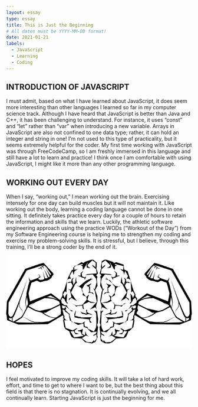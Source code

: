 ```yaml
---
layout: essay
type: essay
title: This is Just the Beginning
# All dates must be YYYY-MM-DD format!
date: 2021-01-21
labels:
  - JavaScript
  - Learning
  - Coding
---
```





## INTRODUCTION OF JAVASCRIPT

I must admit, based on what I have learned about JavaScript, it does seem more interesting than other languages I learned so far in my computer science track. Although I have heard that JavaScript is better than Java and C++, it has been challenging to understand. For instance, it uses “const” and “let” rather than “var” when introducing a new variable. Arrays in JavaScript are also not confined to one data type; rather, it can hold an integer and string in one! I’m not used to this type of practicality, but it seems extremely helpful for the coder. My first time working with JavaScript was through FreeCodeCamp, so I am freshly immersed in this language and still have a lot to learn and practice! I think once I am comfortable with using JavaScript, I might like it more than any other programming language.



## WORKING OUT EVERY DAY

When I say, “working out,” I mean working out the brain. Exercising intensely for one day can build muscles but it will not maintain it. Like working out the body, learning a coding language cannot be done in one sitting. It definitely takes practice every day for a couple of hours to retain the information and skills that we learn. Luckily, the athletic software engineering approach using the practice WODs (“Workout of the Day”) from my Software Engineering course is helping me to strengthen my coding and exercise my problem-solving skills. It is stressful, but I believe, through this training, I’ll be a strong coder by the end of it.



<img class="ui image" src="../images/workout-brain.png">



## HOPES

I feel motivated to improve my coding skills. It will take a lot of hard work, effort, and time to get to where I want to be, but the best thing about this field is that there is no stagnation. It is continually evolving, and we all continually learn. Starting JavaScript is just the beginning for me.
